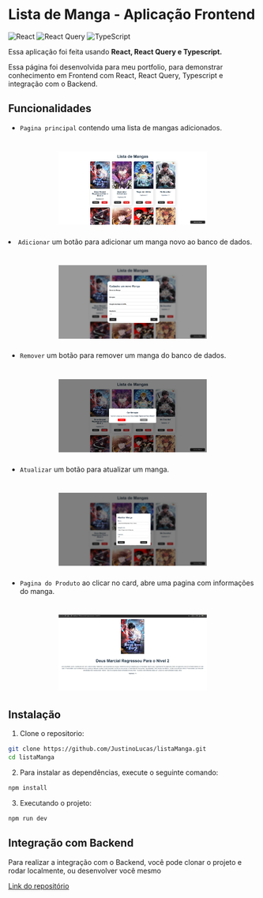 # Lista de Manga - Aplicação Frontend

![React](https://img.shields.io/badge/react-%2320232a.svg?style=for-the-badge&logo=react&logoColor=%2361DAFB)
![React Query](https://img.shields.io/badge/-React%20Query-FF4154?style=for-the-badge&logo=react%20query&logoColor=white)
![TypeScript](https://img.shields.io/badge/typescript-%23007ACC.svg?style=for-the-badge&logo=typescript&logoColor=white)

Essa aplicação foi feita usando **React, React Query e Typescript.**

Essa página foi desenvolvida para meu portfolio, para demonstrar conhecimento em Frontend com React, React Query, Typescript e integração com o Backend.

## Funcionalidades

>

- `Pagina principal` contendo uma lista de mangas adicionados.
<h1 align="center">
    <img src="./public/home.png" width="300"/>
</h1


- `Adicionar` um botão para adicionar um manga novo ao banco de dados.
<h1 align="center">
    <img src="./public/add.png" width="300"/>
</h1>


- `Remover` um botão para remover um manga do banco de dados.
<h1 align="center">
    <img src="./public/remover.png" width="300"/>
</h1>


- `Atualizar` um botão para atualizar um manga.
<h1 align="center">
    <img src="./public/atualizar.png" width="300"/>
</h1>


- `Pagina do Produto` ao clicar no card, abre uma pagina com informações do manga.
<h1 align="center">
    <img src="./public/paginamanga.png" width="300"/>
</h1>

## Instalação

1. Clone o repositorio:

```bash
git clone https://github.com/JustinoLucas/listaManga.git
cd listaManga
```

2. Para instalar as dependências, execute o seguinte comando:
```bash
npm install
```

3. Executando o projeto:
```bash
npm run dev
```

## Integração com Backend

Para realizar a integração com o Backend, você pode clonar o projeto e rodar localmente, ou desenvolver você mesmo

[Link do repositório](https://github.com/JustinoLucas/api-java)


